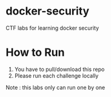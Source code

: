 # docker-security
CTF labs for learning docker security

# How to Run
1. You have to pull/download this repo
2. Please run each challenge locally

Note : this labs only can run one by one

